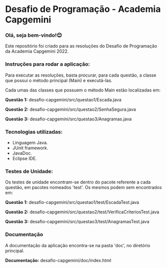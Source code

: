 # Desafio de Programação - Academia Capgemini 

### Olá, seja bem-vindo!:blush:

Este repositório foi criado para as resoluções do Desafio de Programação da Academia Capgemini 2022.

### Instruções para rodar a aplicação:
Para executar as resoluções, basta procurar, para cada questão, a classe que possui o método principal (Main) e executá-las.

Cada umas das classes que possuem o método Main estão localizadas em:

**Questão 1:** desafio-capgemini/src/questao1/Escada.java

**Questão 2:** desafio-capgemini/src/questao2/SenhaSegura.java

**Questão 3:** desafio-capgemini/src/questao3/Anagramas.java

### Tecnologias utilizadas:
- Linguagem Java.
- JUnit framework.
- JavaDoc.
- Eclipse IDE.

### Testes de Unidade:
Os testes de unidade encontram-se dentro do pacote referente a cada questão, em pacotes nomeados 'test'.
Os mesmos podem sem encontrados em:

**Questão 1:** desafio-capgemini/src/questao1/test/EscadaTest.java

**Questão 2:** desafio-capgemini/src/questao2/test/VerificaCriteriosTest.java

**Questão 3:** desafio-capgemini/src/questao3/test/AnagramasTest.java

### Documentação

A documentação da aplicação encontra-se na pasta 'doc', no diretório principal.

**Documentação:** desafio-capgemini/doc/index.html



